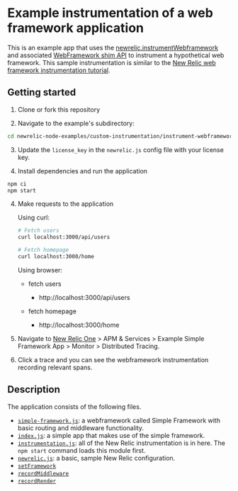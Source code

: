 # Example instrumentation of a web framework application
This is an example app that uses the [newrelic.instrumentWebframework](https://newrelic.github.io/node-newrelic/API.html#instrumentWebframework) and associated [WebFramework shim API](https://newrelic.github.io/node-newrelic/WebFrameworkShim.html) to instrument a hypothetical web framework. This sample instrumentation is similar to the [New Relic web framework instrumentation tutorial](https://newrelic.github.io/node-newrelic/tutorial-Webframework-Simple.html).


## Getting started

1. Clone or fork this repository

2. Navigate to the example's subdirectory:

``` sh
cd newrelic-node-examples/custom-instrumentation/instrument-webframework
```

3. Update the `license_key` in the `newrelic.js` config file with your license key.

4. Install dependencies and run the application

```sh
npm ci
npm start
```

4. Make requests to the application

    Using curl:
    ```sh
    # Fetch users
    curl localhost:3000/api/users

    # Fetch homepage
    curl localhost:3000/home    
    ```

    Using browser:
    - fetch users
      + http://localhost:3000/api/users

    - fetch homepage
      + http://localhost:3000/home

5. Navigate to [New Relic One](https://one.newrelic.com) > APM & Services > Example Simple Framework App > Monitor > Distributed Tracing.

6. Click a trace and you can see the webframework instrumentation recording relevant spans.

## Description

The application consists of the following files.

* [`simple-framework.js`](./simple-framework.js): a webframework called Simple Framework with basic routing and middleware functionality. 
* [`index.js`](./index.js): a simple app that makes use of the simple framework.
* [`instrumentation.js`](./instrumentation.js): all of the New Relic instrumentation is in here. The `npm start` command loads this module first.
* [`newrelic.js`](./newrelic.js): a basic, sample New Relic configuration.
* [`setFramework`](https://newrelic.github.io/node-newrelic/WebFrameworkShim.html)
* [`recordMiddleware`](https://newrelic.github.io/node-newrelic/WebFrameworkShim.html#recordMiddleware)
* [`recordRender`](https://newrelic.github.io/node-newrelic/WebFrameworkShim.html#recordRender)
